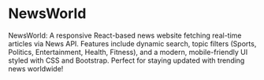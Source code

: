 # NewsWorld
NewsWorld: A responsive React-based news website fetching real-time articles via News API. Features include dynamic search, topic filters (Sports, Politics, Entertainment, Health, Fitness), and a modern, mobile-friendly UI styled with CSS and Bootstrap. Perfect for staying updated with trending news worldwide!
